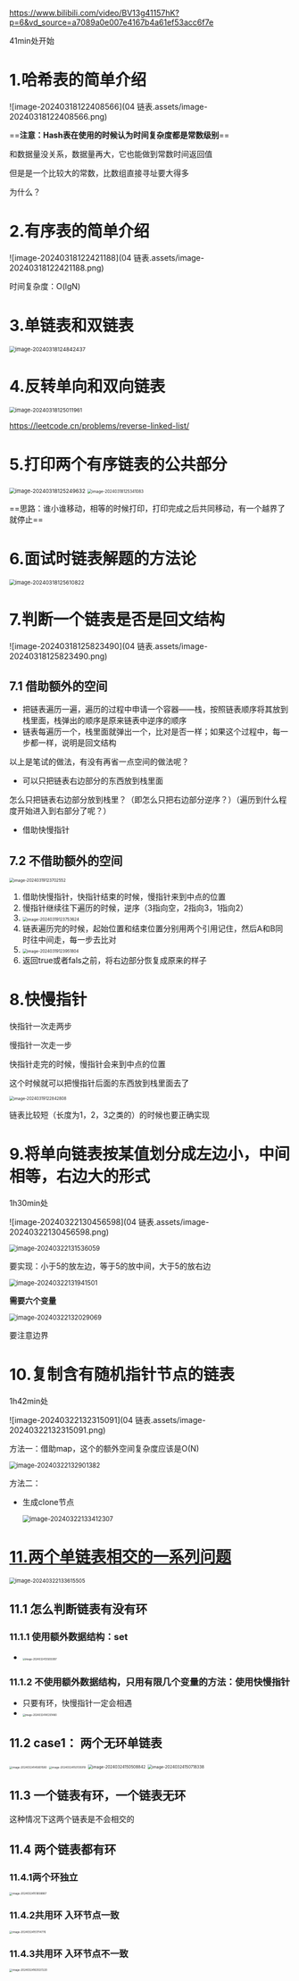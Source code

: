 https://www.bilibili.com/video/BV13g41157hK?p=6&vd_source=a7089a0e007e4167b4a61ef53acc6f7e

41min处开始

# 1.哈希表的简单介绍

![image-20240318122408566](04 链表.assets/image-20240318122408566.png)

==**注意：Hash表在使用的时候认为时间复杂度都是常数级别**==

和数据量没关系，数据量再大，它也能做到常数时间返回值

但是是一个比较大的常数，比数组直接寻址要大得多

为什么？

# 2.有序表的简单介绍

![image-20240318122421188](04 链表.assets/image-20240318122421188.png)



时间复杂度：O(lgN)

# 3.单链表和双链表

<img src="04 链表.assets/image-20240318124842437.png" alt="image-20240318124842437" style="zoom: 67%;" />

# 4.反转单向和双向链表

<img src="04 链表.assets/image-20240318125011961.png" alt="image-20240318125011961" style="zoom: 67%;" />

https://leetcode.cn/problems/reverse-linked-list/

# 5.打印两个有序链表的公共部分

<img src="04 链表.assets/image-20240318125249632.png" alt="image-20240318125249632" style="zoom: 67%;" />

<img src="04 链表.assets/image-20240318125341083.png" alt="image-20240318125341083" style="zoom:50%;" />

==思路：谁小谁移动，相等的时候打印，打印完成之后共同移动，有一个越界了就停止==

# 6.面试时链表解题的方法论

<img src="04 链表.assets/image-20240318125610822.png" alt="image-20240318125610822" style="zoom: 67%;" />

# 7.判断一个链表是否是回文结构

![image-20240318125823490](04 链表.assets/image-20240318125823490.png)

## 7.1 借助额外的空间

- 把链表遍历一遍，遍历的过程中申请一个容器——栈，按照链表顺序将其放到栈里面，栈弹出的顺序是原来链表中逆序的顺序
- 链表每遍历一个，栈里面就弹出一个，比对是否一样；如果这个过程中，每一步都一样，说明是回文结构

以上是笔试的做法，有没有再省一点空间的做法呢？

- 可以只把链表右边部分的东西放到栈里面

怎么只把链表右边部分放到栈里？（即怎么只把右边部分逆序？）（遍历到什么程度开始进入到右部分了呢？）

- 借助快慢指针

## 7.2 不借助额外的空间

<img src="04 链表.assets/image-20240319123702552.png" alt="image-20240319123702552" style="zoom:50%;" />

1. 借助快慢指针，快指针结束的时候，慢指针来到中点的位置
2. 慢指针继续往下遍历的时候，逆序（3指向空，2指向3，1指向2）
3. <img src="04 链表.assets/image-20240319123753624.png" alt="image-20240319123753624" style="zoom:50%;" />
4. 链表遍历完的时候，起始位置和结束位置分别用两个引用记住，然后A和B同时往中间走，每一步去比对
5. <img src="04 链表.assets/image-20240319123951804.png" alt="image-20240319123951804" style="zoom:50%;" />
6. 返回true或者fals之前，将右边部分恢复成原来的样子

# 8.快慢指针

快指针一次走两步

慢指针一次走一步

快指针走完的时候，慢指针会来到中点的位置

这个时候就可以把慢指针后面的东西放到栈里面去了

<img src="04 链表.assets/image-20240319122842808.png" alt="image-20240319122842808" style="zoom: 50%;" />

链表比较短（长度为1，2，3之类的）的时候也要正确实现

# 9.将单向链表按某值划分成左边小，中间相等，右边大的形式

1h30min处

![image-20240322130456598](04 链表.assets/image-20240322130456598.png)

<img src="04 链表.assets/image-20240322131536059.png" alt="image-20240322131536059" style="zoom:80%;" />

要实现：小于5的放左边，等于5的放中间，大于5的放右边

<img src="04 链表.assets/image-20240322131941501.png" alt="image-20240322131941501" style="zoom:80%;" />

**需要六个变量**

<img src="04 链表.assets/image-20240322132029069.png" alt="image-20240322132029069" style="zoom:80%;" />

要注意边界

# 10.复制含有随机指针节点的链表

1h42min处

![image-20240322132315091](04 链表.assets/image-20240322132315091.png)

方法一：借助map，这个的额外空间复杂度应该是O(N)

<img src="04 链表.assets/image-20240322132901382.png" alt="image-20240322132901382" style="zoom:80%;" />

方法二：

- 生成clone节点

  <img src="04 链表.assets/image-20240322133412307.png" alt="image-20240322133412307" style="zoom:80%;" />

# [11.两个单链表相交的一系列问题](https://www.bilibili.com/video/BV13g41157hK/?p=7&spm_id_from=pageDriver&vd_source=a7089a0e007e4167b4a61ef53acc6f7e)

<img src="04 链表.assets/image-20240322133615505.png" alt="image-20240322133615505" style="zoom: 67%;" />

## 11.1 怎么判断链表有没有环

### 11.1.1 使用额外数据结构：set

- <img src="04 链表.assets/image-20240324135655997.png" alt="image-20240324135655997" style="zoom: 30%;" />

### 11.1.2 不使用额外数据结构，只用有限几个变量的方法：使用快慢指针

- 只要有环，快慢指针一定会相遇
- <img src="04 链表.assets/image-20240324145301480.png" alt="image-20240324145301480" style="zoom: 30%;" />

## 11.2 case1： 两个无环单链表

<img src="04 链表.assets/image-20240324145801580.png" alt="image-20240324145801580" style="zoom: 33%;" />

<img src="04 链表.assets/image-20240324150135919.png" alt="image-20240324150135919" style="zoom: 33%;" />

<img src="04 链表.assets/image-20240324150508842.png" alt="image-20240324150508842" style="zoom:50%;" />

<img src="04 链表.assets/image-20240324150718338.png" alt="image-20240324150718338" style="zoom:50%;" />

## 11.3 一个链表有环，一个链表无环

这种情况下这两个链表是不会相交的

## 11.4 两个链表都有环

### 11.4.1两个环独立

<img src="04 链表.assets/image-20240324151658887.png" alt="image-20240324151658887" style="zoom: 33%;" />

### 11.4.2共用环 入环节点一致

<img src="04 链表.assets/image-20240324151714776.png" alt="image-20240324151714776" style="zoom: 33%;" />





### 11.4.3共用环 入环节点不一致

<img src="04 链表.assets/image-20240324163537220.png" alt="image-20240324163537220" style="zoom:33%;" />

























